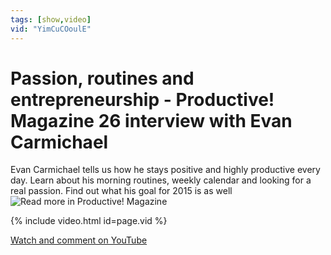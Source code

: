 ```yaml
---
tags: [show,video]
vid: "YimCuCOoulE"
---
```


# Passion, routines and entrepreneurship - Productive! Magazine 26 interview with Evan Carmichael

Evan Carmichael tells us how he stays positive and highly productive every day. Learn about his morning routines, weekly calendar and looking for a real passion. Find out what his goal for 2015 is as well![Read more in Productive! Magazine](http://ProductiveMag.com/26)

{% include video.html id=page.vid %}

<!--More-->

[Watch and comment on YouTube](https://www.youtube.com/watch?v=YimCuCOoulE "youtube_title")

[n]: https://michael.gratis/nozbe